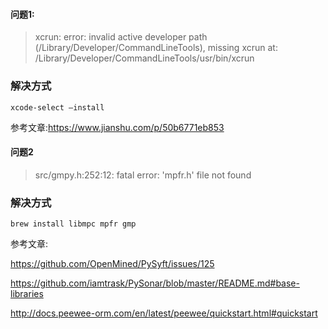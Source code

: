#### 问题1:

> xcrun: error: invalid active developer path (/Library/Developer/CommandLineTools), missing xcrun at: /Library/Developer/CommandLineTools/usr/bin/xcrun



### 解决方式

```shell
xcode-select –install
```



参考文章:<https://www.jianshu.com/p/50b6771eb853>



#### 问题2



> src/gmpy.h:252:12: fatal error: 'mpfr.h' file not found



### 解决方式

```shell
brew install libmpc mpfr gmp
```





参考文章:

<https://github.com/OpenMined/PySyft/issues/125>

<https://github.com/iamtrask/PySonar/blob/master/README.md#base-libraries>




http://docs.peewee-orm.com/en/latest/peewee/quickstart.html#quickstart